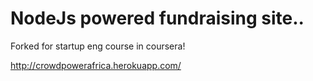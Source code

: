NodeJs powered fundraising site..
==============
Forked for startup eng course in coursera!

http://crowdpowerafrica.herokuapp.com/
